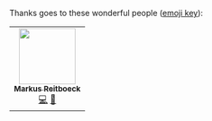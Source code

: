 Thanks goes to these wonderful people ([emoji key](https://allcontributors.org/docs/en/emoji-key)):

<!-- ALL-CONTRIBUTORS-LIST:START - Do not remove or modify this section -->
<!-- prettier-ignore-start -->
<!-- markdownlint-disable -->
<table>
  <tr>
    <td align="center"><a href="https://github.com/mrpilot2"><img src="https://avatars0.githubusercontent.com/u/12819580?v=4" width="100px;" alt=""/><br /><sub><b>Markus Reitboeck</b></sub></a><br /><a href="https://github.com/mrpilot2/aide/commits?author=mrpilot2" title="Code">💻</a> <a href="https://github.com/mrpilot2/aide/commits?author=mrpilot2" title="Documentation">📖</a></td>
  </tr>
</table>

<!-- markdownlint-enable -->
<!-- prettier-ignore-end -->
<!-- ALL-CONTRIBUTORS-LIST:END -->
